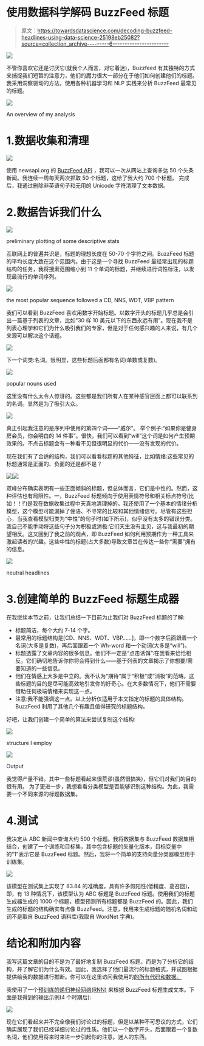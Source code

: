 # 使用数据科学解码 BuzzFeed 标题

> 原文：<https://towardsdatascience.com/decoding-buzzfeed-headlines-using-data-science-25198eb25082?source=collection_archive---------6----------------------->

![](img/92f5b11f061ed2a1c5b6e307c176d212.png)

不管你喜欢它还是讨厌它(就我个人而言，对它着迷)，Buzzfeed 有其独特的方式来捕捉我们短暂的注意力，他们的魔力很大一部分在于他们如何创建他们的标题。我采用洞察驱动的方法，使用各种机器学习和 NLP 实践来分析 BuzzFeed 最常见的标题。

![](img/505a95aac9c1f754dd5f90dc4f3e3780.png)

An overview of my analysis

# 1.数据收集和清理

![](img/c06d92c9c5d593a33f02b17eaae64c59.png)

使用 newsapi.org 的 [BuzzFeed API](https://newsapi.org/s/buzzfeed-api) ，我可以一次从网站上查询多达 50 个头条新闻。我连续一周每天两次抓取 50 个标题，这给了我大约 700 个标题。
完成后，我通过删除非英语句子和无用的 Unicode 字符清理了文本数据。

# 2.数据告诉我们什么

![](img/7eac8f13ffd427b0ce23b885958c5228.png)

preliminary plotting of some descriptive stats

互联网上的普遍共识是，标题的理想长度在 50-70 个字符之间。BuzzFeed 标题的平均长度大致在这个范围内。由于这是一个寻找 BuzzFeed 最经常出现的标题结构的任务，我将搜索范围缩小到 11 个单词的标题，并继续进行词性标注，以发现最流行的单词序列。

![](img/8f9ba184b02822df71273fb4b20c45f1.png)

the most popular sequence followed a CD, NNS, WDT, VBP pattern

我们可以看到 BuzzFeed 喜欢用数字开始标题。以数字开头的标题几乎总是会引出一篇基于列表的文章，比如“30 样 10 美元以下的东西永远有用”。现在我不是列表心理学和它们为什么吸引我们的专家，但是对于任何感兴趣的人来说，有几个来源可以解决这个话题。

![](img/7cf1f103a4e90df263459b7aeff5549e.png)

下一个词类:名词。很明显，这些标题后面都有名词(单数或复数)。

![](img/7522d226037c78db46e9b4f250b064fb.png)

popular nouns used

这里没有什么太令人惊讶的。这些都是我们所有人在某种感官层面上都可以联系到的名词。显然是为了吸引大众。

![](img/548f890dbfaf642f10bb183639159499.png)

真正引起我注意的是序列中使用的第四个词——“威尔”。
举个例子:“如果你是健身房会员，你会明白的 14 件事”。很快，我们可以看到“will”这个词是如何产生预期效果的。不点击标题会有一种看不见但很明显的代价——没有发现的代价。

现在我们有了合适的结构，我们可以看看标题的其他特征，比如情绪:这些常见的标题通常是正面的、负面的还是都不是？

![](img/d7ff181735e8fb681bcc4ac6948a5c28.png)![](img/605721d21b858789315f542cbe761bcf.png)

双峰分布确实表明有一些正面倾斜的标题，但总体而言，它们是中性的。然而，这种评估也有局限性。一，BuzzFeed 标题倾向于使用表情符号和相关标点符号(比如！！!')是我在数据收集过程中天真地清理掉的。我还使用了一个基本的情绪分析模型，这个模型可能漏掉了俚语、不寻常的比较和其他情绪信号。尽管有这些担心，当我查看模型归类为“中性”的句子时(如下所示)，似乎没有太多的错误分类。我自己不能手动将这些句子分为积极或消极:它们天生没有主见，这与我最初的期望相反。这又回到了我之前的观点，即 BuzzFeed 如何利用预期作为一种工具来激起读者的兴趣。这些中性的标题(占大多数)导致文章旨在传达一些你“需要”拥有的信息。

![](img/36a40a84da003de8231031254c42cdc0.png)

neutral headlines

# 3.创建简单的 BuzzFeed 标题生成器

在我继续本节之前，让我们总结一下目前为止我们对 BuzzFeed 标题的了解:

*   标题简洁，每个大约 7-14 个字。
*   最常用的标题结构是[CD、NNS、WDT、VBP……]，即一个数字后面跟着一个名词(大多是复数)，再后面跟着一个 Wh-word 和一个动词(大多是“will”)。
*   标题透露了文章内容的很多信息。他们不一定是“点击诱饵”:在我看来恰恰相反。它们确切地告诉你你将会得到什么——基于列表的文章揭示了你想要/需要知道的一些信息。
*   他们在情感上大多是中立的。我不认为“期待”属于“积极”或“消极”的范畴。这些标题的目的是尽可能高效地引发你的好奇心。在大多数情况下，他们不需要借助任何极端情绪来实现这一点。
*   注意:我不能强调这一点。以上分析仅适用于本文指定的标题的具体结构。BuzzFeed 利用了其他几个有趣且值得研究的标题结构。

好吧，让我们创建一个简单的算法来尝试复制这个结构:

![](img/c43238595a130599a5662fc21a7dc6f7.png)

structure I employ

![](img/a898ff06cbf83551ffb7b5841ff4bc3c.png)

Output

我觉得产量不错。其中一些标题看起来很荒谬(虽然很搞笑)，但它们对我们的目的很有用。
为了更进一步，我想看看分类模型是否能够识别这种结构。为此，我需要一个不同来源的标题数据集。

# 4.测试

我决定从 ABC 新闻中查询大约 500 个标题。我将数据集与 BuzzFeed 数据集相结合，创建了一个训练和目标集，其中包含标题的矢量化版本，目标变量中的“1”表示它是 BuzzFeed 标题。然后，我将一个简单的支持向量分类器模型用于训练集。

![](img/2f62d12d08a6c15fc44c4eb5b08dce3f.png)

该模型在测试集上实现了 83.84 的准确度，具有许多假阳性(低精度、高召回)，即，有 13 种情况下，该模型认为 ABC 标题是 BuzzFeed 标题。使用我们的标题生成器生成的 1000 个标题，模型预测所有标题都是 BuzzFeed 的。因此，我们生成的标题的结构确实有点像 BuzzFeed。注意，我用来生成标题的随机名词和动词不是取自 BuzzFeed 语料库(我取自 WordNet 字典)。

# 结论和附加内容

我写这篇文章的目的不是为了最好地复制 BuzzFeed 标题，而是为了分析它的结构，并了解它们为什么有效。因此，我选择了他们最流行的标题格式，并试图根据提供给我的数据进行推断。你可以在这里访问我使用的[的所有代码和数据。](https://github.com/bassimeledath/Buzzfeed_headline_analysis)

我使用了一个[预训练的递归神经网络(RNN)](https://github.com/minimaxir/textgenrnn) 来根据 BuzzFeed 标题生成文本。下面是我得到的输出示例(4 个时期后):

![](img/c81a62340b793cf2ff3934f37fb9de10.png)

现在它们看起来并不完全像我们讨论过的标题，但是以某种不可思议的方式，它们确实展现了我们已经详细讨论过的性质。他们以一个数字开头，后面跟着一个复数名词，他们使用将来时来进一步引起你的注意。迷人的东西。